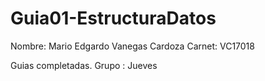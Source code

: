 # Guia01-EstructuraDatos
Nombre: Mario Edgardo Vanegas Cardoza Carnet: VC17018

Guias completadas. Grupo : Jueves
